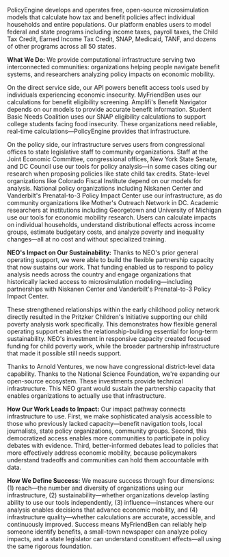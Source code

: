 PolicyEngine develops and operates free, open-source microsimulation models that calculate how tax and benefit policies affect individual households and entire populations. Our platform enables users to model federal and state programs including income taxes, payroll taxes, the Child Tax Credit, Earned Income Tax Credit, SNAP, Medicaid, TANF, and dozens of other programs across all 50 states.

**What We Do:**
We provide computational infrastructure serving two interconnected communities: organizations helping people navigate benefit systems, and researchers analyzing policy impacts on economic mobility.

On the direct service side, our API powers benefit access tools used by individuals experiencing economic insecurity. MyFriendBen uses our calculations for benefit eligibility screening. Amplifi's Benefit Navigator depends on our models to provide accurate benefit information. Student Basic Needs Coalition uses our SNAP eligibility calculations to support college students facing food insecurity. These organizations need reliable, real-time calculations—PolicyEngine provides that infrastructure.

On the policy side, our infrastructure serves users from congressional offices to state legislative staff to community organizations. Staff at the Joint Economic Committee, congressional offices, New York State Senate, and DC Council use our tools for policy analysis—in some cases citing our research when proposing policies like state child tax credits. State-level organizations like Colorado Fiscal Institute depend on our models for analysis. National policy organizations including Niskanen Center and Vanderbilt's Prenatal-to-3 Policy Impact Center use our infrastructure, as do community organizations like Mother's Outreach Network in DC. Academic researchers at institutions including Georgetown and University of Michigan use our tools for economic mobility research. Users can calculate impacts on individual households, understand distributional effects across income groups, estimate budgetary costs, and analyze poverty and inequality changes—all at no cost and without specialized training.

**NEO's Impact on Our Sustainability:**
Thanks to NEO's prior general operating support, we were able to build the flexible partnership capacity that now sustains our work. That funding enabled us to respond to policy analysis needs across the country and engage organizations that historically lacked access to microsimulation modeling—including partnerships with Niskanen Center and Vanderbilt's Prenatal-to-3 Policy Impact Center.

These strengthened relationships within the early childhood policy network directly resulted in the Pritzker Children's Initiative supporting our child poverty analysis work specifically. This demonstrates how flexible general operating support enables the relationship-building essential for long-term sustainability. NEO's investment in responsive capacity created focused funding for child poverty work, while the broader partnership infrastructure that made it possible still needs support.

Thanks to Arnold Ventures, we now have congressional district-level data capability. Thanks to the National Science Foundation, we're expanding our open-source ecosystem. These investments provide technical infrastructure. This NEO grant would sustain the partnership capacity that enables organizations to actually use that infrastructure.

**How Our Work Leads to Impact:**
Our impact pathway connects infrastructure to use. First, we make sophisticated analysis accessible to those who previously lacked capacity—benefit navigation tools, local journalists, state policy organizations, community groups. Second, this democratized access enables more communities to participate in policy debates with evidence. Third, better-informed debates lead to policies that more effectively address economic mobility, because policymakers understand tradeoffs and communities can hold them accountable with data.

**How We Define Success:**
We measure success through four dimensions: (1) reach—the number and diversity of organizations using our infrastructure, (2) sustainability—whether organizations develop lasting ability to use our tools independently, (3) influence—instances where our analysis enables decisions that advance economic mobility, and (4) infrastructure quality—whether calculations are accurate, accessible, and continuously improved. Success means MyFriendBen can reliably help someone identify benefits, a small-town newspaper can analyze policy impacts, and a state legislator can understand constituent effects—all using the same rigorous foundation.
